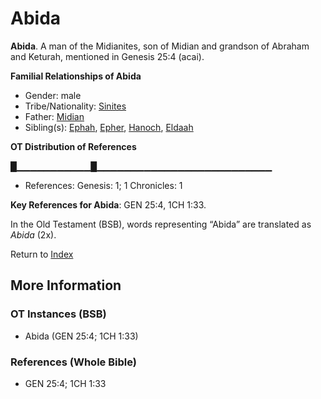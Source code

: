 # Abida
**Abida**. 
A man of the Midianites, son of Midian and grandson of Abraham and Keturah, mentioned in Genesis 25:4 (acai). 




**Familial Relationships of Abida**


* Gender: male
* Tribe/Nationality: [Sinites](../../../groups/md/acai/Sinites.md)
* Father: [Midian](Midian.md)
* Sibling(s): [Ephah](Ephah.md), [Epher](Epher.md), [Hanoch](Hanoch.md), [Eldaah](Eldaah.md)


**OT Distribution of References**

█▁▁▁▁▁▁▁▁▁▁▁█▁▁▁▁▁▁▁▁▁▁▁▁▁▁▁▁▁▁▁▁▁▁▁▁▁▁
* References: Genesis: 1; 1 Chronicles: 1



**Key References for Abida**: 
GEN 25:4, 1CH 1:33. 


In the Old Testament (BSB), words representing “Abida” are translated as 
*Abida* (2x). 




Return to [Index](00-Index.md)

## More Information

### OT Instances (BSB)

* Abida (GEN 25:4; 1CH 1:33)



### References (Whole Bible)

* GEN 25:4; 1CH 1:33



